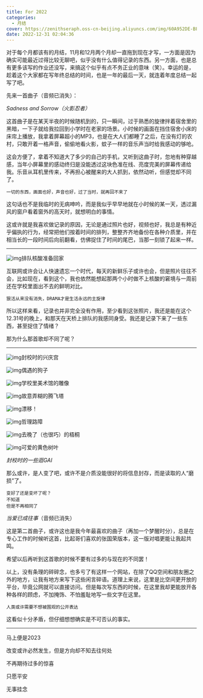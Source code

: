 ```yaml
---
title: For 2022
categories:
  - 月结
cover: https://zenithseraph.oss-cn-beijing.aliyuncs.com/img/60A952DE-BF5F-4794-8064-895E57D94E3C-1024x768.jpeg
date: 2022-12-31 02:04:36
---
```


对于每个月都该有的月结，11月和12月两个月却一直拖到现在才写，一方面是因为确实可能最近过得比较无聊吧，似乎没有什么值得记录的东西。另一方面，也是总有更多该写的作业还没写，来搞这个似乎有点不务正业的意味（笑）。幸运的是，趁着这个大家都在写年终总结的时间，也是一年的最后一天，就连着年度总结一起写了吧。

先来一首曲子（音频已消失）：

*Sadness and Sorrow（火影忍者）*

这首曲子是在某天半夜的时候随机到的，只一瞬间，过于熟悉的旋律拌着宿舍里的黑暗，一下子就给我拉回到小学时在老家的场景。小时候的画面在挡住宿舍小床的床帘上播放，我拿着屏幕超小的MP3，也是在大人们都睡了之后，在没有灯的农村，只敢开着一格声音，偷偷地看火影，蚊子一样的音乐声当时给我感动的够呛。

这会方便了，拿着不知道大了多少的自己的手机，又听到这曲子时，忽地有种穿越感，当年小屏幕里的感动终归是没能透过这块色准在线、亮度完美的屏幕传递给我。乐音从耳机里传来，不再担心被醒来的大人抓到，依然动听，但感觉却不同了。

```
一切的东西，画面也好，声音也好，过了当时，就再回不来了
```

这句话也不是我临时的无病呻吟，而是我似乎早早地就在小时候的某一天，透过漏风的窗户看着窗外的高天时，就想明白的事情。

这或许就是我喜欢做记录的原因，无论是通过照片也好，视频也好，我总是有种近乎偏执的行为，经常把他们按着时间的排列，整整齐齐地备份在各种介质里，并在相当长的一段时间后向前翻看，仿佛捉住了时间的尾巴，当那一刻锁了起来一样。

------

![img](https://zenithseraph.oss-cn-beijing.aliyuncs.com/img/75B35C45-8096-4759-9152-A81ADB4A4EF5-edited-scaled.jpeg)排队核酸准备回家

互联网或许会让人快速遗忘一个时代，每天的新鲜乐子或许也会，但是照片往往不会，比如现在，看到这个，我也依然能想起那两个小时做不上核酸的窘境与一周前还在学校里面出不去的鲜明对比。

```
狠活从来没有消失，DRAMA才是生活永远的主旋律
```

所以这样来看，记录也并非完全没有作用，至少看到这张照片，我还是能在这个12.31号的晚上，和那天在天桥上排队的我感同身受。我还是记录下来了一些东西，甚至捉住了情绪？

那为什么那首歌却不同了呢？

------

![img](https://zenithseraph.oss-cn-beijing.aliyuncs.com/img/60A952DE-BF5F-4794-8064-895E57D94E3C-1024x768.jpeg)封校时的兴庆宫

![img](https://zenithseraph.oss-cn-beijing.aliyuncs.com/img/3098C5A2-27D7-4902-93D0-A610FD66EB71-1024x768.jpeg)偶遇的狗子

![img](https://zenithseraph.oss-cn-beijing.aliyuncs.com/img/932F534D-3CC4-44E8-B159-C8D215AD8576-1024x768.jpeg)学校里美术馆的雕像

![img](https://zenithseraph.oss-cn-beijing.aliyuncs.com/img/18B08440-045B-4CE7-A344-30603A4ED7AD-1024x768.jpeg)故意弄糊的腾飞塔

![img](https://zenithseraph.oss-cn-beijing.aliyuncs.com/img/6478662B-0858-4897-9D7E-5EA93A8C0F6E-768x1024.jpeg)漂移！

![img](https://zenithseraph.oss-cn-beijing.aliyuncs.com/img/F50A6CA8-89AA-4B7A-81EC-0EBA8996D42D-1024x750.jpeg)哲理路障

![img](https://zenithseraph.oss-cn-beijing.aliyuncs.com/img/003247A7-CA73-4E27-968C-0CE50B72D3D2-1024x768.jpeg)去晚了（也很巧）的梧桐

![img](https://zenithseraph.oss-cn-beijing.aliyuncs.com/img/42B878E1-3B32-4B48-926A-FA58CC6EB336-1024x1024.jpeg)可爱的黄色树叶

*封校时的一些逛GAI*

那么或许，是人变了吧，或许不是介质没能很好的将信息封存，而是读取的人“磨损”了。

```
变好了还是变坏了呢？
不知道
但是不再相同了
```



*当爱已成往事*（音频已消失）

这是第二首曲子，或许这也是我今年最喜欢的曲子（再加一个梦醒时分），总是在专心工作的时候听这首，比起哥们喜欢的张国荣版本，这一版对唱更能让我起共鸣。

希望以后再听到这首歌的时候不要有过多的与现在的不同罢！

以上，没有条理的碎碎念，也多亏了有这样一个网站，在除了QQ空间和朋友圈之外的地方，让我有地方来写下这些闲言碎语。道理上来说，这里是比空间更开放的平台，毕竟公网就可以直接访问。但是每次写东西的时候，在这里我却更能放开各种各样的顾虑，不加掩饰、不怕羞耻地写一些文字在这里。

```
人类或许需要不想被围观的公开表达
```

这看似十分矛盾，但仔细想想确实是不可否认的事实。

------

马上便是2023

改变或许必然发生，但是方向却不知去往何处

不再期待过多的惊喜

只愿平安

无事挂念
